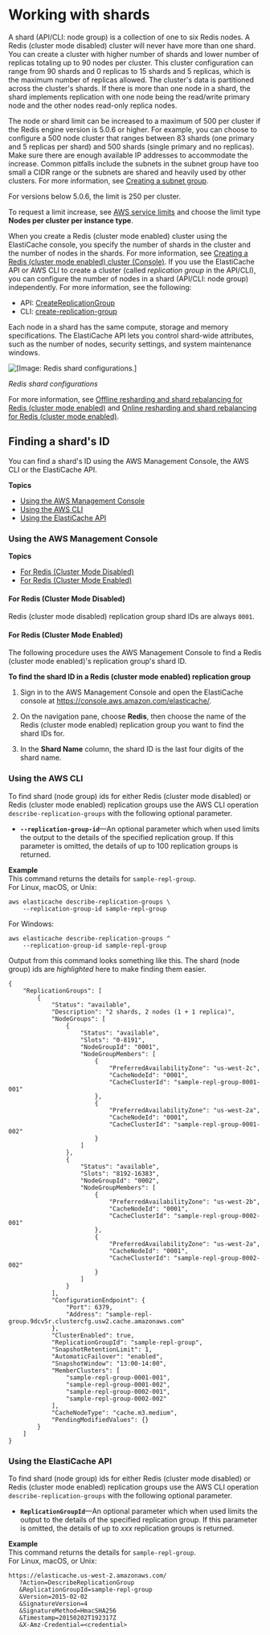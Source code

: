 # Working with shards<a name="Shards"></a>

A shard \(API/CLI: node group\) is a collection of one to six Redis nodes\. A Redis \(cluster mode disabled\) cluster will never have more than one shard\. You can create a cluster with higher number of shards and lower number of replicas totaling up to 90 nodes per cluster\. This cluster configuration can range from 90 shards and 0 replicas to 15 shards and 5 replicas, which is the maximum number of replicas allowed\. The cluster's data is partitioned across the cluster's shards\. If there is more than one node in a shard, the shard implements replication with one node being the read/write primary node and the other nodes read\-only replica nodes\.

The node or shard limit can be increased to a maximum of 500 per cluster if the Redis engine version is 5\.0\.6 or higher\. For example, you can choose to configure a 500 node cluster that ranges between 83 shards \(one primary and 5 replicas per shard\) and 500 shards \(single primary and no replicas\)\. Make sure there are enough available IP addresses to accommodate the increase\. Common pitfalls include the subnets in the subnet group have too small a CIDR range or the subnets are shared and heavily used by other clusters\. For more information, see [Creating a subnet group](SubnetGroups.Creating.md)\.

 For versions below 5\.0\.6, the limit is 250 per cluster\.

To request a limit increase, see [AWS service limits](https://docs.aws.amazon.com/general/latest/gr/aws_service_limits.html) and choose the limit type **Nodes per cluster per instance type**\. 

When you create a Redis \(cluster mode enabled\) cluster using the ElastiCache console, you specify the number of shards in the cluster and the number of nodes in the shards\. For more information, see [Creating a Redis \(cluster mode enabled\) cluster \(Console\)](Clusters.Create.CON.RedisCluster.md)\. If you use the ElastiCache API or AWS CLI to create a cluster \(called *replication group* in the API/CLI\), you can configure the number of nodes in a shard \(API/CLI: node group\) independently\. For more information, see the following: 
+ API: [CreateReplicationGroup](https://docs.aws.amazon.com/AmazonElastiCache/latest/APIReference/API_CreateReplicationGroup.html)
+ CLI: [create\-replication\-group](https://docs.aws.amazon.com/cli/latest/reference/elasticache/create-replication-group.html)

Each node in a shard has the same compute, storage and memory specifications\. The ElastiCache API lets you control shard\-wide attributes, such as the number of nodes, security settings, and system maintenance windows\.

![\[Image: Redis shard configurations.\]](http://docs.aws.amazon.com/AmazonElastiCache/latest/red-ug/images/ElastiCacheClusters-CSN-RedisShards.png)

*Redis shard configurations*

For more information, see [Offline resharding and shard rebalancing for Redis \(cluster mode enabled\)](redis-cluster-resharding-offline.md) and [Online resharding and shard rebalancing for Redis \(cluster mode enabled\)](redis-cluster-resharding-online.md)\.

## Finding a shard's ID<a name="shard-find-id"></a>

You can find a shard's ID using the AWS Management Console, the AWS CLI or the ElastiCache API\.

**Topics**
+ [Using the AWS Management Console](#shard-find-id-con)
+ [Using the AWS CLI](#shard-find-id-cli)
+ [Using the ElastiCache API](#shard-find-id-api)

### Using the AWS Management Console<a name="shard-find-id-con"></a>



**Topics**
+ [For Redis \(Cluster Mode Disabled\)](#shard-find-id-con-classic)
+ [For Redis \(Cluster Mode Enabled\)](#shard-find-id-con-cluster)

#### For Redis \(Cluster Mode Disabled\)<a name="shard-find-id-con-classic"></a>

Redis \(cluster mode disabled\) replication group shard IDs are always `0001`\.

#### For Redis \(Cluster Mode Enabled\)<a name="shard-find-id-con-cluster"></a>

The following procedure uses the AWS Management Console to find a Redis \(cluster mode enabled\)'s replication group's shard ID\.

**To find the shard ID in a Redis \(cluster mode enabled\) replication group**

1. Sign in to the AWS Management Console and open the ElastiCache console at [ https://console\.aws\.amazon\.com/elasticache/](https://console.aws.amazon.com/elasticache/)\.

1. On the navigation pane, choose **Redis**, then choose the name of the Redis \(cluster mode enabled\) replication group you want to find the shard IDs for\.

1. In the **Shard Name** column, the shard ID is the last four digits of the shard name\.

### Using the AWS CLI<a name="shard-find-id-cli"></a>

To find shard \(node group\) ids for either Redis \(cluster mode disabled\) or Redis \(cluster mode enabled\) replication groups use the AWS CLI operation `describe-replication-groups` with the following optional parameter\.
+ **`--replication-group-id`**—An optional parameter which when used limits the output to the details of the specified replication group\. If this parameter is omitted, the details of up to 100 replication groups is returned\.

**Example**  
This command returns the details for `sample-repl-group`\.  
For Linux, macOS, or Unix:  

```
aws elasticache describe-replication-groups \
    --replication-group-id sample-repl-group
```
For Windows:  

```
aws elasticache describe-replication-groups ^
    --replication-group-id sample-repl-group
```
Output from this command looks something like this\. The shard \(node group\) ids are *highlighted* here to make finding them easier\.  

```
{
    "ReplicationGroups": [
        {
            "Status": "available", 
            "Description": "2 shards, 2 nodes (1 + 1 replica)", 
            "NodeGroups": [
                {
                    "Status": "available", 
                    "Slots": "0-8191", 
                    "NodeGroupId": "0001", 
                    "NodeGroupMembers": [
                        {
                            "PreferredAvailabilityZone": "us-west-2c", 
                            "CacheNodeId": "0001", 
                            "CacheClusterId": "sample-repl-group-0001-001"
                        }, 
                        {
                            "PreferredAvailabilityZone": "us-west-2a", 
                            "CacheNodeId": "0001", 
                            "CacheClusterId": "sample-repl-group-0001-002"
                        }
                    ]
                }, 
                {
                    "Status": "available", 
                    "Slots": "8192-16383", 
                    "NodeGroupId": "0002", 
                    "NodeGroupMembers": [
                        {
                            "PreferredAvailabilityZone": "us-west-2b", 
                            "CacheNodeId": "0001", 
                            "CacheClusterId": "sample-repl-group-0002-001"
                        }, 
                        {
                            "PreferredAvailabilityZone": "us-west-2a", 
                            "CacheNodeId": "0001", 
                            "CacheClusterId": "sample-repl-group-0002-002"
                        }
                    ]
                }
            ], 
            "ConfigurationEndpoint": {
                "Port": 6379, 
                "Address": "sample-repl-group.9dcv5r.clustercfg.usw2.cache.amazonaws.com"
            }, 
            "ClusterEnabled": true, 
            "ReplicationGroupId": "sample-repl-group", 
            "SnapshotRetentionLimit": 1, 
            "AutomaticFailover": "enabled", 
            "SnapshotWindow": "13:00-14:00", 
            "MemberClusters": [
                "sample-repl-group-0001-001", 
                "sample-repl-group-0001-002", 
                "sample-repl-group-0002-001", 
                "sample-repl-group-0002-002"
            ], 
            "CacheNodeType": "cache.m3.medium", 
            "PendingModifiedValues": {}
        }
    ]
}
```

### Using the ElastiCache API<a name="shard-find-id-api"></a>

To find shard \(node group\) ids for either Redis \(cluster mode disabled\) or Redis \(cluster mode enabled\) replication groups use the AWS CLI operation `describe-replication-groups` with the following optional parameter\.
+ **`ReplicationGroupId`**—An optional parameter which when used limits the output to the details of the specified replication group\. If this parameter is omitted, the details of up to *xxx* replication groups is returned\.

**Example**  
This command returns the details for `sample-repl-group`\.  
For Linux, macOS, or Unix:  

```
https://elasticache.us-west-2.amazonaws.com/
   ?Action=DescribeReplicationGroup
   &ReplicationGroupId=sample-repl-group
   &Version=2015-02-02
   &SignatureVersion=4
   &SignatureMethod=HmacSHA256
   &Timestamp=20150202T192317Z
   &X-Amz-Credential=<credential>
```